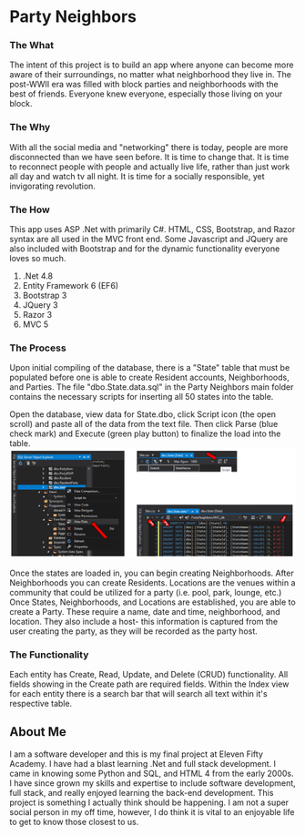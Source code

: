 # Party Neighbors

### The What
The intent of this project is to build an app where anyone can become more aware of their surroundings, no matter what neighborhood they live in. The post-WWII era was filled with block parties and neighborhoods with the best of friends. Everyone knew everyone, especially those living on your block.

### The Why
With all the social media and "networking" there is today, people are more disconnected than we have seen before. It is time to change that. It is time to reconnect people with people and actually live life, rather than just work all day and watch tv all night. It is time for a socially responsible, yet invigorating revolution.

### The How
This app uses ASP .Net with primarily C#. HTML, CSS, Bootstrap, and Razor syntax are all used in the MVC front end. Some Javascript and JQuery are also included with Bootstrap and for the dynamic functionality everyone loves so much.
1. .Net 4.8
2. Entity Framework 6 (EF6)
3. Bootstrap 3
4. JQuery 3
5. Razor 3
6. MVC 5

### The Process
Upon initial compiling of the database, there is a "State" table that must be populated before one is able to create Resident accounts, Neighborhoods, and Parties.
The file "dbo.State.data.sql" in the Party Neighbors main folder contains the necessary scripts for inserting all 50 states into the table. 

Open the database, view data for State.dbo, click Script icon (the open scroll) and paste all of the data from the text file. Then click Parse (blue check mark) and Execute (green play button) to finalize the load into the table.
![Loading state script into State table](ReadMeImg.png)

Once the states are loaded in, you can begin creating Neighborhoods. After Neighborhoods you can create Residents. Locations are the venues within a community that could be utilized for a party (i.e. pool, park, lounge, etc.) Once States, Neighborhoods, and Locations are established, you are able to create a Party. These require a name, date and time, neighborhood, and location. They also include a host- this information is captured from the user creating the party, as they will be recorded as the party host.

### The Functionality
Each entity has Create, Read, Update, and Delete (CRUD) functionality. All fields showing in the Create path are required fields. Within the Index view for each entity there is a search bar that will search all text within it's respective table.


## About Me
I am a software developer and this is my final project at Eleven Fifty Academy. I have had a blast learning .Net and full stack development. I came in knowing some Python and SQL, and HTML 4 from the early 2000s. I have since grown my skills and expertise to include software development, full stack, and really enjoyed learning the back-end development. This project is something I actually think should be happening. I am not a super social person in my off time, however, I do think it is vital to an enjoyable life to get to know those closest to us. 
